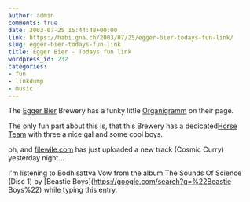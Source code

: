 ```yaml
---
author: admin
comments: true
date: 2003-07-25 15:44:48+00:00
link: https://habi.gna.ch/2003/07/25/egger-bier-todays-fun-link/
slug: egger-bier-todays-fun-link
title: Egger Bier - Todays fun link
wordpress_id: 232
categories:
- fun
- linkdump
- music
---
```


The [Egger Bier](http://www.eggerbier.ch/) Brewery has a funky little [Organigramm](http://www.eggerbier.ch/images+text/Mitarbeiter/organigramm.htm) on their page.  

The only fun part about this is, that this Brewery has a dedicated[Horse Team](http://www.eggerbier.ch/images+text/Mitarbeiter/pferdeneu.htm) with three a nice gal and some cool boys.  


oh, and [filewile.com](http://filewile.com/filewile.php) has just uploaded a new track (Cosmic Curry) yesterday night...





I'm listening to Bodhisattva Vow from the album The Sounds Of Science (Disc 1) by [Beastie Boys](https://google.com/search?q=%22Beastie Boys%22) while typing this entry.
